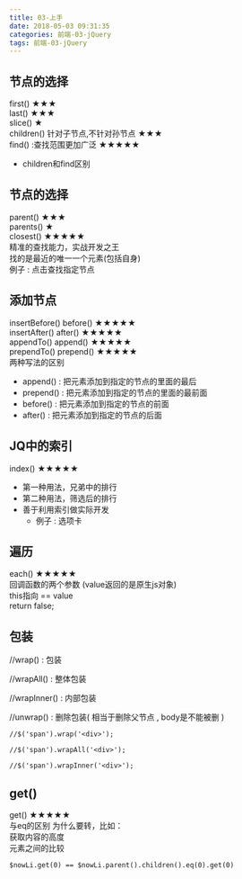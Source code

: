 ```yaml
---
title: 03-上手
date: 2018-05-03 09:31:35
categories: 前端-03-jQuery
tags: 前端-03-jQuery
---
```

## 节点的选择

first()                         ★★★  
last()                          ★★★  
slice()                        ★  
children() 针对子节点,不针对孙节点                 ★★★  
find() :查找范围更加广泛                       ★★★★★  
  -  children和find区别
  
## 节点的选择
parent()                     ★★★  
parents()                    ★  
closest()                     ★★★★★  
精准的查找能力，实战开发之王  
找的是最近的唯一一个元素(包括自身)  
例子  :  点击查找指定节点  

## 添加节点
insertBefore()  before()             ★★★★★           
insertAfter()   after()                  ★★★★★  
appendTo()   append()              ★★★★★  
prependTo()   prepend()            ★★★★★  
两种写法的区别  

- append() : 把元素添加到指定的节点的里面的最后
- prepend() : 把元素添加到指定的节点的里面的最前面
- before() : 把元素添加到指定的节点的前面
- after() : 把元素添加到指定的节点的后面

## JQ中的索引

index()           ★★★★★
- 第一种用法，兄弟中的排行
- 第二种用法，筛选后的排行
- 善于利用索引做实际开发
     - 例子  :   选项卡

## 遍历

each()            ★★★★★  
回调函数的两个参数  (value返回的是原生js对象)  
this指向  == value  
return false;  

## 包装

//wrap() : 包装

//wrapAll() : 整体包装

//wrapInner()  : 内部包装

//unwrap() : 删除包装( 相当于删除父节点 , body是不能被删 )


```
//$('span').wrap('<div>');
	
//$('span').wrapAll('<div>');
	
//$('span').wrapInner('<div>');
```
## get()
get()                           ★★★★★  
与eq的区别
为什么要转，比如：  
获取内容的高度  
元素之间的比较

```
$nowLi.get(0) == $nowLi.parent().children().eq(0).get(0)
```
